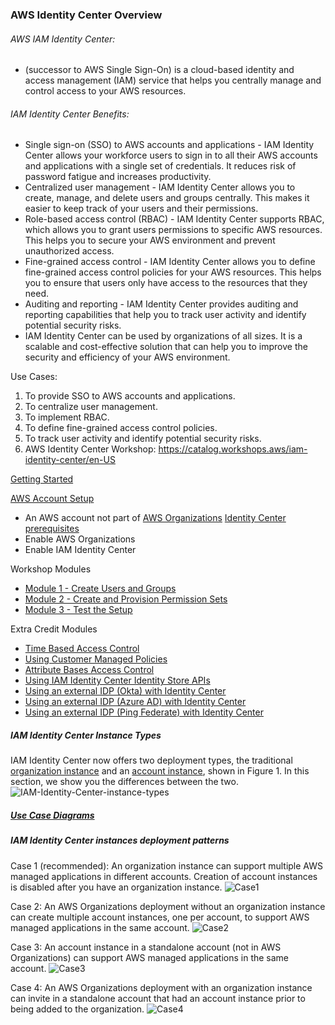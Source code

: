 ### AWS Identity Center Overview


###### AWS IAM Identity Center: 

* (successor to AWS Single Sign-On) is a cloud-based identity and access management (IAM) service that helps you centrally manage and control access to your AWS resources.

###### IAM Identity Center Benefits:

* Single sign-on (SSO) to AWS accounts and applications - IAM Identity Center allows your workforce users to sign in to all their AWS accounts and applications with a single set of credentials. It reduces risk of password fatigue and increases productivity.
* Centralized user management - IAM Identity Center allows you to create, manage, and delete users and groups centrally. This makes it easier to keep track of your users and their permissions.
* Role-based access control (RBAC) - IAM Identity Center supports RBAC, which allows you to grant users permissions to specific AWS resources. This helps you to secure your AWS environment and prevent unauthorized access.
* Fine-grained access control - IAM Identity Center allows you to define fine-grained access control policies for your AWS resources. This helps you to ensure that users only have access to the resources that they need.
* Auditing and reporting - IAM Identity Center provides auditing and reporting capabilities that help you to track user activity and identify potential security risks.
* IAM Identity Center can be used by organizations of all sizes. It is a scalable and cost-effective solution that can help you to improve the security and efficiency of your AWS environment.

Use Cases:

1. To provide SSO to AWS accounts and applications.
2. To centralize user management.
3. To implement RBAC.
4. To define fine-grained access control policies.
5. To track user activity and identify potential security risks.
6. AWS Identity Center Workshop: https://catalog.workshops.aws/iam-identity-center/en-US

[Getting Started](https://catalog.workshops.aws/iam-identity-center/en-US/getting-started)

[AWS Account Setup](https://catalog.workshops.aws/iam-identity-center/en-US/getting-started/account-setup/)
* An AWS account not part of [AWS Organizations](https://aws.amazon.com/organizations) 
[Identity Center prerequisites](https://catalog.workshops.aws/iam-identity-center/en-US/getting-started/identitycenter-prereq/)
* Enable AWS Organizations
* Enable IAM Identity Center

Workshop Modules

* [Module 1 - Create Users and Groups](https://catalog.workshops.aws/iam-identity-center/en-US/workshop/1-ssousersandgroups)
* [Module 2 - Create and Provision Permission Sets](https://catalog.workshops.aws/iam-identity-center/en-US/workshop/2-permissionsets)
* [Module 3 - Test the Setup](https://catalog.workshops.aws/iam-identity-center/en-US/workshop/3-testsetup)


Extra Credit Modules

* [Time Based Access Control](https://catalog.workshops.aws/iam-identity-center/en-US/workshop/4-extracredits/4-tbac)
* [Using Customer Managed Policies](https://catalog.workshops.aws/iam-identity-center/en-US/workshop/4-extracredits/4-cmp)
* [Attribute Bases Access Control](https://catalog.workshops.aws/iam-identity-center/en-US/workshop/4-extracredits/4-abac)
* [Using IAM Identity Center Identity Store APIs](https://catalog.workshops.aws/iam-identity-center/en-US/workshop/4-extracredits/4-Identitystore_apis)
* [Using an external IDP (Okta) with Identity Center](https://catalog.workshops.aws/iam-identity-center/en-US/workshop/4-extracredits/4-externalidp-okta)
* [Using an external IDP (Azure AD) with Identity Center](https://catalog.workshops.aws/iam-identity-center/en-US/workshop/4-extracredits/4-externalidp-azure)
* [Using an external IDP (Ping Federate) with Identity Center](https://catalog.workshops.aws/iam-identity-center/en-US/workshop/4-extracredits/4-externalidp-ping)


##### IAM Identity Center Instance Types

IAM Identity Center now offers two deployment types, the traditional [organization instance](https://docs.aws.amazon.com/singlesignon/latest/userguide/organization-instances-identity-center.html) and an [account instance](https://docs.aws.amazon.com/singlesignon/latest/userguide/account-instances-identity-center.html), shown in Figure 1. In this section, we show you the differences between the two.
 ![IAM-Identity-Center-instance-types](images/IAM-Identity-Center-instance-types.png)


##### [Use Case Diagrams](https://aws.amazon.com/blogs/security/how-to-use-multiple-instances-of-aws-iam-identity-center/)


##### IAM Identity Center instances deployment patterns
Case 1 (recommended): An organization instance can support multiple AWS managed applications in different accounts. Creation of account instances is disabled after you have an organization instance. 
![Case1](images/Case1.png)
 

Case 2: An AWS Organizations deployment without an organization instance can create multiple account instances, one per account, to support AWS managed applications in the same account.
![Case2](images/Case2.png)
 

Case 3: An account instance in a standalone account (not in AWS Organizations) can support AWS managed applications in the same account.
![Case3](images/Case3.png)
 
Case 4: An AWS Organizations deployment with an organization instance can invite in a standalone account that had an account instance prior to being added to the organization.
![Case4](images/Case4.png)

